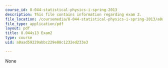 ```yaml
---
course_id: 8-044-statistical-physics-i-spring-2013
description: This file contains information regarding exam 2.
file_location: /coursemedia/8-044-statistical-physics-i-spring-2013/a0aad59229abbc229e88c1232ed233e3_MIT8_044S13_E2.pdf
file_type: application/pdf
layout: pdf
title: 8.044s13 Exam2
type: course
uid: a0aad59229abbc229e88c1232ed233e3

---
```

None
